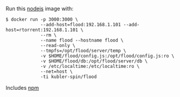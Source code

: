 Run this [nodejs][] image with:

    $ docker run -p 3000:3000 \
                 --add-host=flood:192.168.1.101 --add-host=rtorrent:192.168.1.101 \
                 --rm \
                 --name flood --hostname flood \
                 --read-only \
                 --tmpfs=/opt/flood/server/temp \
                 -v $HOME/flood/config.js:/opt/flood/config.js:ro \
                 -v $HOME/flood/db:/opt/flood/server/db \
                 -v /etc/localtime:/etc/localtime:ro \
                 --net=host \
                 -ti kubler-spin/flood

Includes [npm][]

[nodejs]: https://nodejs.org/
[npm]: https://docs.npmjs.com/
